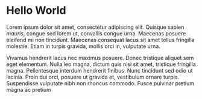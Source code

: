 # Hello World

Lorem ipsum dolor sit amet, consectetur adipiscing elit. Quisque sapien *mauris*, congue sed lorem ut, convallis congue urna. Maecenas posuere eleifend mi non tincidunt. Maecenas consequat lacus sit amet tellus fringilla molestie. Etiam in turpis gravida, mollis orci in, vulputate urna.

Vivamus hendrerit lacus nec maximus posuere. Donec tristique aliquet sem eget elementum. Nulla leo magna, dictum quis nisi sit amet, tristique fringilla magna. Pellentesque interdum hendrerit finibus. Nunc tincidunt sed odio ut lacinia. Proin dui orci, posuere ut gravida et, vestibulum ornare turpis. Suspendisse vulputate nibh non rhoncus commodo. Fusce pulvinar pretium magna ac pretium
